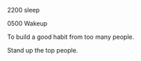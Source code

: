 2200 sleep   

0500 Wakeup

To build a good habit from too many people.    

Stand up the top people.    

